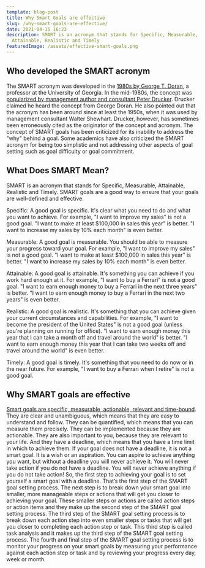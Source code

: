 ```yaml
---
template: blog-post
title: Why Smart Goals are effective
slug: /why-smart-goals-are-effective/
date: 2021-04-15 16:23
description: SMART is an acronym that stands for Specific, Measurable,
  Attainable, Realistic and Timely
featuredImage: /assets/effective-smart-goals.png
---
```

## Who developed the SMART acronym

The SMART acronym was developed in the [1980s by George T. Doran](https://en.wikipedia.org/wiki/SMART_criteria), a professor at the University of Georgia. In the mid-1980s, the concept was [popularized by management author and consultant Peter Drucker](https://en.wikipedia.org/wiki/Peter_Drucker). Drucker claimed he heard the concept from George Doran. He also pointed out that the acronym has been around since at least the 1950s, when it was used by management consultant Walter Shewhart. Drucker, however, has sometimes been erroneously cited as the originator of the concept and acronym. The concept of SMART goals has been criticized for its inability to address the "why" behind a goal. Some academics have also criticized the SMART acronym for being too simplistic and not addressing other aspects of goal setting such as goal difficulty or goal commitment.

## What Does SMART Mean?

SMART is an acronym that stands for Specific, Measurable, Attainable, Realistic and Timely. SMART goals are a good way to ensure that your goals are well-defined and effective.

Specific: A good goal is specific. It's clear what you need to do and what you want to achieve. For example, "I want to improve my sales" is not a good goal. "I want to make at least $100,000 in sales this year" is better. "I want to increase my sales by 10% each month" is even better.

Measurable: A good goal is measurable. You should be able to measure your progress toward your goal. For example, "I want to improve my sales" is not a good goal. "I want to make at least $100,000 in sales this year" is better. "I want to increase my sales by 10% each month" is even better.

Attainable: A good goal is attainable. It's something you can achieve if you work hard enough at it. For example, "I want to buy a Ferrari" is not a good goal. "I want to earn enough money to buy a Ferrari in the next three years" is better. "I want to earn enough money to buy a Ferrari in the next two years" is even better.

Realistic: A good goal is realistic. It's something that you can achieve given your current circumstances and capabilities. For example, "I want to become the president of the United States" is not a good goal (unless you're planning on running for office). "I want to earn enough money this year that I can take a month off and travel around the world" is better. "I want to earn enough money this year that I can take two weeks off and travel around the world" is even better.

Timely: A good goal is timely. It's something that you need to do now or in the near future. For example, "I want to buy a Ferrari when I retire" is not a good goal.

## Why SMART goals are effective

[Smart goals are specific, measurable, actionable, relevant and time-bound](https://www.mindtools.com/pages/article/smart-goals.htm). They are clear and unambiguous, which means that they are easy to understand and follow. They can be quantified, which means that you can measure them precisely. They can be implemented because they are actionable. They are also important to you, because they are relevant to your life. And they have a deadline, which means that you have a time limit in which to achieve them. If your goal does not have a deadline, it is not a smart goal. It is a wish or an aspiration. You can aspire to achieve anything you want, but without a deadline you will never achieve it. You will never take action if you do not have a deadline. You will never achieve anything if you do not take action! So, the first step to achieving your goal is to set yourself a smart goal with a deadline. That’s the first step of the SMART goal setting process. The next step is to break down your smart goal into smaller, more manageable steps or actions that will get you closer to achieving your goal. These smaller steps or actions are called action steps or action items and they make up the second step of the SMART goal setting process. The third step of the SMART goal setting process is to break down each action step into even smaller steps or tasks that will get you closer to completing each action step or task. This third step is called task analysis and it makes up the third step of the SMART goal setting process. The fourth and final step of the SMART goal setting process is to monitor your progress on your smart goals by measuring your performance against each action step or task and by reviewing your progress every day, week or month.